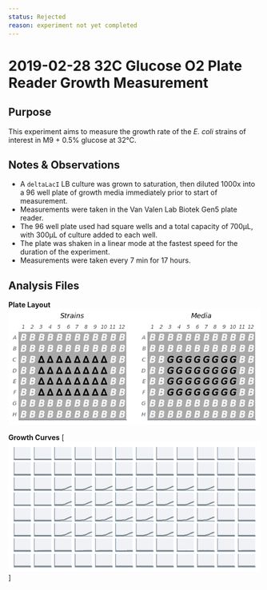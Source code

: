 ```yaml
---
status: Rejected
reason: experiment not yet completed
---
```


# 2019-02-28 32C Glucose O2 Plate Reader Growth Measurement

## Purpose
This experiment aims to measure the growth rate of the *E. coli* strains of interest in M9 + 0.5% glucose at 32°C.

## Notes & Observations
* A `deltaLacI` LB culture was grown to saturation, then diluted 1000x into a 96 well plate of growth media immediately prior to start of measurement.
* Measurements were taken in the Van Valen Lab Biotek Gen5 plate reader.
* The 96 well plate used had square wells and a total capacity of 700µL, with 300µL of culture added to each well.
* The plate was shaken in a linear mode at the fastest speed for the duration of the experiment.
* Measurements were taken every 7 min for 17 hours.

## Analysis Files

**Plate Layout**
![plate layout](output/growth_plate_layout.png)

**Growth Curves**
[![growth curves](output/growth_plate_summary.png)]